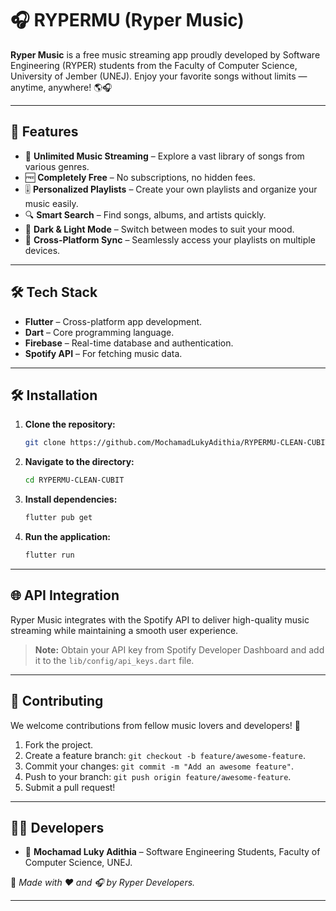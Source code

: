 # 🎧 RYPERMU (Ryper Music)


**Ryper Music** is a free music streaming app proudly developed by Software Engineering (RYPER) students from the Faculty of Computer Science, University of Jember (UNEJ). Enjoy your favorite songs without limits — anytime, anywhere! 🌎🎧

---

## 🚀 Features

- 🎵 **Unlimited Music Streaming** – Explore a vast library of songs from various genres.
- 🆓 **Completely Free** – No subscriptions, no hidden fees.
- 🎚️ **Personalized Playlists** – Create your own playlists and organize your music easily.
- 🔍 **Smart Search** – Find songs, albums, and artists quickly.
- 🌙 **Dark & Light Mode** – Switch between modes to suit your mood.
- 📲 **Cross-Platform Sync** – Seamlessly access your playlists on multiple devices.

---

## 🛠️ Tech Stack

- **Flutter** – Cross-platform app development.
- **Dart** – Core programming language.
- **Firebase** – Real-time database and authentication.
- **Spotify API** – For fetching music data.

---

## 🛠️ Installation

1. **Clone the repository:**
   ```bash
   git clone https://github.com/MochamadLukyAdithia/RYPERMU-CLEAN-CUBIT.git
   ```
2. **Navigate to the directory:**
   ```bash
   cd RYPERMU-CLEAN-CUBIT
   ```
3. **Install dependencies:**
   ```bash
   flutter pub get
   ```
4. **Run the application:**
   ```bash
   flutter run
   ```

---

## 🌐 API Integration

Ryper Music integrates with the Spotify API to deliver high-quality music streaming while maintaining a smooth user experience.

> **Note:** Obtain your API key from Spotify Developer Dashboard and add it to the `lib/config/api_keys.dart` file.

---

## 🤝 Contributing

We welcome contributions from fellow music lovers and developers! 🎸

1. Fork the project.
2. Create a feature branch: `git checkout -b feature/awesome-feature`.
3. Commit your changes: `git commit -m "Add an awesome feature"`.
4. Push to your branch: `git push origin feature/awesome-feature`.
5. Submit a pull request!

---


## 🧑‍💻 Developers

- 🎯 **Mochamad Luky Adithia** – Software Engineering Students, Faculty of Computer Science, UNEJ.

🙌 *Made with ❤️ and 🎧 by Ryper Developers.*

---



